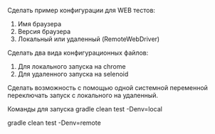 Сделать пример конфигурации для WEB тестов:

1. Имя браузера
2. Версия браузера
3. Локальный или удаленный (RemoteWebDriver)


Сделать два вида конфигурационных файлов:
1. Для локального запуска на chrome
2. Для удаленного запуска на selenoid


Сделать возможность с помощью одной системной переменной переключать запуск с локального на удаленный.


Команды для запуска 
gradle clean test -Denv=local

gradle clean test -Denv=remote
